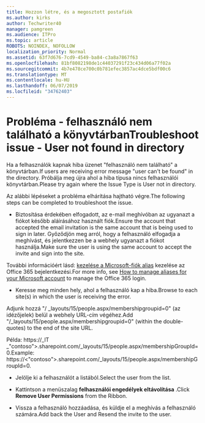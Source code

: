 ```yaml
---
title: Hozzon létre, és a megosztott postafiók
ms.author: kirks
author: Techwriter40
manager: pamgreen
ms.audience: ITPro
ms.topic: article
ROBOTS: NOINDEX, NOFOLLOW
localization_priority: Normal
ms.assetid: 63f7d676-7cd9-4549-ba84-c3a8a7867f63
ms.openlocfilehash: 81bf8082198de1c44037291f23c434d06a77f02a
ms.sourcegitcommit: 4b7e478ce700c0b781efec3857ac4dce5bdf00c6
ms.translationtype: MT
ms.contentlocale: hu-HU
ms.lasthandoff: 06/07/2019
ms.locfileid: "34762403"
---
```

# <a name="troubleshoot-issue---user-not-found-in-directory"></a><span data-ttu-id="1c22f-102">Probléma - felhasználó nem található a könyvtárban</span><span class="sxs-lookup"><span data-stu-id="1c22f-102">Troubleshoot issue - User not found in directory</span></span>

<span data-ttu-id="1c22f-103">Ha a felhasználók kapnak hiba üzenet "felhasználó nem található" a könyvtárban.</span><span class="sxs-lookup"><span data-stu-id="1c22f-103">If users are receiving error message "user can't be found" in the directory.</span></span> <span data-ttu-id="1c22f-104">Próbálja meg újra ahol a hiba típusa nincs felhasználói könyvtárban.</span><span class="sxs-lookup"><span data-stu-id="1c22f-104">Please try again where the Issue Type is User not in directory.</span></span>

<span data-ttu-id="1c22f-105">Az alábbi lépéseket a probléma elhárítása hajtható végre.</span><span class="sxs-lookup"><span data-stu-id="1c22f-105">The following steps can be completed to troubleshoot the issue.</span></span>

- <span data-ttu-id="1c22f-106">Biztosítása érdekében elfogadott, az e-mail meghívóban az ugyanazt a fiókot később aláírásához használt fiók.</span><span class="sxs-lookup"><span data-stu-id="1c22f-106">Ensure the account that accepted the email invitation is the same account that is being used to sign in later.</span></span> <span data-ttu-id="1c22f-107">Győződjön meg arról, hogy a felhasználó elfogadja a meghívást, és jelentkezzen be a webhely ugyanazt a fiókot használja.</span><span class="sxs-lookup"><span data-stu-id="1c22f-107">Make sure the user is using the same account to accept the invite and sign into the site.</span></span> 

<span data-ttu-id="1c22f-108">További információért lásd: [kezelése a Microsoft-fiók alias</a> kezelése az Office 365 bejelentkezési](https://support.microsoft.com/help/12407/microsoft-account-how-to-manage-aliases).</span><span class="sxs-lookup"><span data-stu-id="1c22f-108">For more info, see [How to manage aliases for your Microsoft account</a> to manage the Office 365 login](https://support.microsoft.com/help/12407/microsoft-account-how-to-manage-aliases).</span></span> 

- <span data-ttu-id="1c22f-109">Keresse meg minden hely, ahol a felhasználó kap a hiba.</span><span class="sxs-lookup"><span data-stu-id="1c22f-109">Browse to each site(s) in which the user is receiving the error.</span></span> 

<span data-ttu-id="1c22f-110">Adjunk hozzá "/ _layouts/15/people.aspx/membershipgroupid=0" (az idézőjelek) belül a webhely URL-cím végéhez.</span><span class="sxs-lookup"><span data-stu-id="1c22f-110">Add "/_layouts/15/people.aspx/membershipgroupid=0" (within the double-quotes) to the end of the site URL.</span></span> 

<span data-ttu-id="1c22f-111">Példa: https://_lT _"contoso">.sharepoint.com/_layouts/15/people.aspx/membershipGroupId=0.</span><span class="sxs-lookup"><span data-stu-id="1c22f-111">Example: https://<"contoso">.sharepoint.com/_layouts/15/people.aspx/membershipGroupId=0.</span></span>

- <span data-ttu-id="1c22f-112">Jelölje ki a felhasználót a listából.</span><span class="sxs-lookup"><span data-stu-id="1c22f-112">Select the user from the list.</span></span>

- <span data-ttu-id="1c22f-113">Kattintson a menüszalag **felhasználói engedélyek eltávolítása** .</span><span class="sxs-lookup"><span data-stu-id="1c22f-113">Click **Remove User Permissions** from the Ribbon.</span></span> 
-  <span data-ttu-id="1c22f-114">Vissza a felhasználó hozzáadása, és küldje el a meghívás a felhasználó számára.</span><span class="sxs-lookup"><span data-stu-id="1c22f-114">Add back the User and Resend the invite to the user.</span></span>

